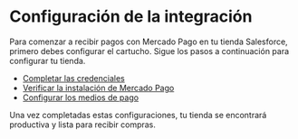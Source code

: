 # Configuración de la integración

Para comenzar a recibir pagos con Mercado Pago en tu tienda Salesforce, primero debes configurar el cartucho. Sigue los pasos a continuación para configurar tu tienda.

* [Completar las credenciales](/developers/es/docs/salesforce/integration-configuration/credentials)
* [Verificar la instalación de Mercado Pago](/developers/es/docs/salesforce/integration-configuration/instalation-verification)
* [Configurar los medios de pago](/developers/es/docs/salesforce/integration-configuration/payments-configuration)

Una vez completadas estas configuraciones, tu tienda se encontrará productiva y lista para recibir compras.
